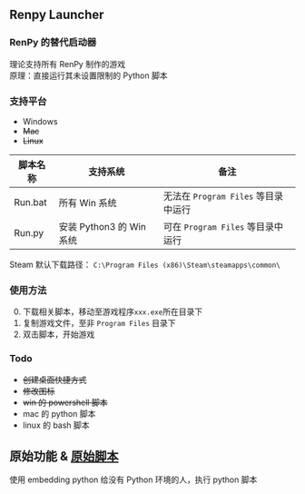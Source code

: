 ## Renpy Launcher

###  RenPy 的替代启动器
理论支持所有 RenPy 制作的游戏  
原理：直接运行其未设置限制的 Python 脚本


### 支持平台
- Windows
- ~~Mac~~
- ~~Linux~~


|脚本名称 | 支持系统 |备注|
|--------|---------|---------|
|Run.bat | 所有 Win 系统 | 无法在 `Program Files` 等目录中运行 |
|Run.py  | 安装 Python3 的 Win 系统 | 可在 `Program Files` 等目录中运行 |

Steam 默认下载路径：
`C:\Program Files (x86)\Steam\steamapps\common\`


### 使用方法
0. 下载相关脚本，移动至游戏程序`xxx.exe`所在目录下
1. 复制游戏文件，至非 `Program Files` 目录下
2. 双击脚本，开始游戏


### Todo
- ~~创建桌面快捷方式~~
- ~~修改图标~~
- ~~win 的 powershell 脚本~~
- mac 的 python 脚本
- linux 的 bash 脚本


## 原始功能 & [原始脚本](./Origin/Run.bat)
使用  embedding python 给没有 Python 环境的人，执行 python 脚本

